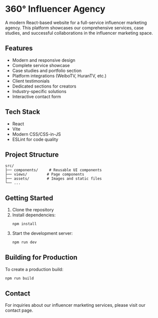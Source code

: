 # 360° Influencer Agency

A modern React-based website for a full-service influencer marketing agency. This platform showcases our comprehensive services, case studies, and successful collaborations in the influencer marketing space.

## Features

- Modern and responsive design
- Complete service showcase
- Case studies and portfolio section
- Platform integrations (WeiboTV, HuranTV, etc.)
- Client testimonials
- Dedicated sections for creators
- Industry-specific solutions
- Interactive contact form

## Tech Stack

- React
- Vite
- Modern CSS/CSS-in-JS
- ESLint for code quality

## Project Structure

```
src/
├── components/     # Reusable UI components
├── views/         # Page components
├── assets/        # Images and static files
└── ...
```

## Getting Started

1. Clone the repository
2. Install dependencies:
   ```bash
   npm install
   ```
3. Start the development server:
   ```bash
   npm run dev
   ```

## Building for Production

To create a production build:

```bash
npm run build
```

## Contact

For inquiries about our influencer marketing services, please visit our contact page.